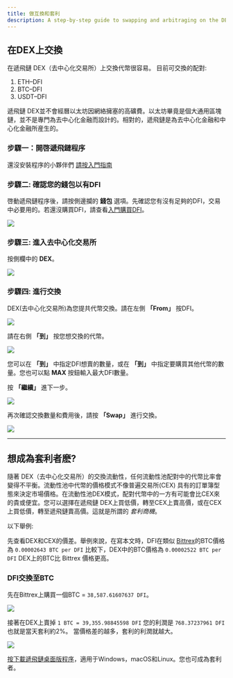 ```yaml
---
title: 做互換和套利
description: A step-by-step guide to swapping and arbitraging on the DEX
---
```


## 在DEX上交換

在遞飛鏈 DEX（去中心化交易所）上交換代幣很容易。
目前可交換的配對:

1. ETH–DFI
2. BTC–DFI
3. USDT–DFI

遞飛鏈 DEX並不會經曆以太坊因網絡擁塞的高礦費。以太坊畢竟是個大通用區塊鏈，並不是專門為去中心化金融而設計的。相對的，遞飛鏈是為去中心化金融和中心化金融所産生的。

### 步驟一：開啓遞飛鏈程序

還沒安裝程序的小夥伴們 [請按入門指南](/learn/defi-app-how-to/?utm_source=defichain&utm_medium=dex-guide&utm_campaign=dex-launch)

### 步驟二: 確認您的錢包以有DFI

啓動遞飛鏈程序後，請按側邊攔的 **錢包** 選項。先確認您有沒有足夠的DFI，交易中必要用的。若還沒購買DFI，請查看[入門購買DFI](https://defichain.ghost.io/where-and-how-to-buy-dfi-defichain/)。

![](/img/guides/installing-defi-app/wallets-choose.png)

### 步驟三: 進入去中心化交易所

按側欄中的 **DEX**。

![](/img/guides/obtaining-tokens/go-to-dex.png)

### 步驟四: 進行交換

DEX(去中心化交易所)為您提共代幣交換。請在左側 **「From」** 按DFI。

![](/img/guides/obtaining-tokens/dex-from.png)

請在右側 **「到」** 按您想交換的代幣。

![](/img/guides/obtaining-tokens/dex-to.png)

您可以在 **「到」** 中指定DFI想賣的數量，或在 **「到」** 中指定要購買其他代幣的數量。您也可以點 **MAX** 按鈕輸入最大DFI數量。

按 **「繼續」** 進下一步。

![](/img/guides/obtaining-tokens/ready-to-swap.png)

再次確認交換數量和費用後，請按 **「Swap」** 進行交換。

![](/img/guides/obtaining-tokens/dex-verify.png)

---

## 想成為套利者麽?

隨著 DEX（去中心化交易所）的交換流動性，任何流動性池配對中的代幣比率會變得不平衡。流動性池中代幣的價格模式不像普遍交易所(CEX) 具有的訂單簿型態來決定市場價格。在流動性池DEX模式，配對代幣中的一方有可能會比CEX來的貴或便宜。您可以選擇在遞飛鏈 DEX上買低價，轉至CEX上賣高價，或在CEX上買低價，轉至遞飛鏈賣高價。這就是所謂的 _套利商機_。

以下舉例:

先查看DEX和CEX的價差。舉例來說，在寫本文時，DFI在類似 [Bittrex](https://global.bittrex.com/Market/Index?MarketName=BTC-DFI)的BTC價格為 `0.00002643 BTC per DFI` 比較下，DEX中的BTC價格為 `0.00002522 BTC per DFI` DEX上的BTC比 Bittrex 價格更高。

### DFI交換至BTC

先在Bittrex上購買一個BTC = `38,587.61607637 DFI`。

![](/img/guides/arbitrage/arbitrage-cex.png)

接著在DEX上賣掉 `1 BTC = 39,355.98845598 DFI` 您的利潤是 `768.37237961 DFI` 也就是當天套利約2%。 當價格差的越多，套利的利潤就越大。

![](/img/guides/arbitrage/arbitrage1.png)

[按下載遞飛鏈桌面版程序](/downloads)，適用于Windows，macOS和Linux。您也可成為套利者。
